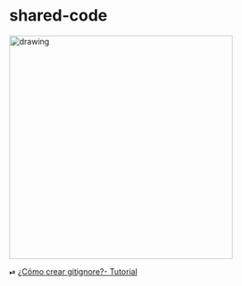 # shared-code

<img src="https://user-images.githubusercontent.com/63796774/178591241-07ce30bf-4da0-4d9d-ab0d-118a9719d86b.jpg" alt="drawing" width="400"/>

⏯ [¿Cómo crear gitignore?- Tutorial](https://youtu.be/5tP1Ra73c38)
